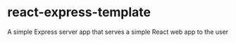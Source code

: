 # react-express-template
A simple Express server app that serves a simple React web app to the user
